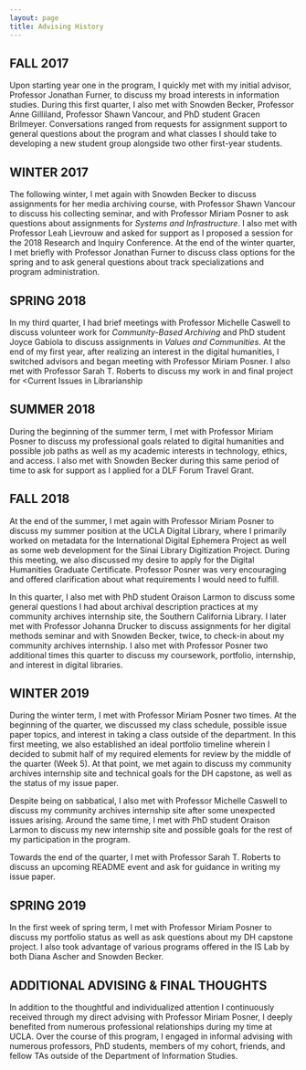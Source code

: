 ```yaml
---
layout: page
title: Advising History
---
```


## FALL 2017 

Upon starting year one in the program, I quickly met with my initial advisor, Professor Jonathan Furner, to discuss my broad interests in information studies. During this first quarter, I also met with Snowden Becker, Professor Anne Gilliland, Professor Shawn Vancour, and PhD student Gracen Brilmeyer. Conversations ranged from requests for assignment support to general questions about the program and what classes I should take to developing a new student group alongside two other first-year students. 

## WINTER 2017

The following winter, I met again with Snowden Becker to discuss assignments for her media archiving course, with Professor Shawn Vancour to discuss his collecting seminar, and with Professor Miriam Posner to ask questions about assignments for <i>Systems and Infrastructure</i>. I also met with Professor Leah Lievrouw and asked for support as I proposed a session for the 2018 Research and Inquiry Conference. At the end of the winter quarter, I met briefly with Professor Jonathan Furner to discuss class options for the spring and to ask general questions about track specializations and program administration. 

## SPRING 2018 

In my third quarter, I had brief meetings with Professor Michelle Caswell to discuss volunteer work for <i>Community-Based Archiving</i> and PhD student Joyce Gabiola to discuss assignments in <i>Values and Communities</i>. At the end of my first year, after realizing an interest in the digital humanities, I switched advisors and began meeting with Professor Miriam Posner.  I also met with Professor Sarah T. Roberts to discuss my work in and final project for <Current Issues in Librarianship</i>

## SUMMER 2018 

During the beginning of the summer term, I met with Professor Miriam Posner to discuss my professional goals related to digital humanities and possible job paths as well as my academic interests in technology, ethics, and access. I also met with Snowden Becker during this same period of time to ask for support as I applied for a DLF Forum Travel Grant.  

## FALL 2018

At the end of the summer, I met again with Professor Miriam Posner to discuss my summer position at the UCLA Digital Library, where I primarily worked on metadata for the International Digital Ephemera Project as well as some web development for the Sinai Library Digitization Project. During this meeting, we also discussed my desire to apply for the Digital Humanities Graduate Certificate. Professor Posner was very encouraging and offered clarification about what requirements I would need to fulfill.

In this quarter, I also met with PhD student Oraison Larmon to discuss some general questions I had about archival description practices at my community archives internship site, the Southern California Library. I later met with Professor Johanna Drucker to discuss assignments for her digital methods seminar and with Snowden Becker, twice, to check-in about my community archives internship. I also met with Professor Posner two additional times this quarter to discuss my coursework, portfolio, internship, and interest in digital libraries.

## WINTER 2019

During the winter term, I met with Professor Miriam Posner two times. At the beginning of the quarter, we discussed my class schedule, possible issue paper topics, and interest in taking a class outside of the department. In this first meeting, we also established an ideal portfolio timeline wherein I decided to submit half of my required elements for review by the middle of the quarter (Week 5). At that point, we met again to discuss my community archives internship site and technical goals for the DH capstone, as well as the status of my issue paper. 

Despite being on sabbatical, I also met with Professor Michelle Caswell to discuss my community archives internship site after some unexpected issues arising. Around the same time, I met with PhD student Oraison Larmon to discuss my new internship site and possible goals for the rest of my participation in the program. 

Towards the end of the quarter, I met with Professor Sarah T. Roberts to discuss an upcoming README event and ask for guidance in writing my issue paper. 

## SPRING 2019 

In the first week of spring term, I met with Professor Miriam Posner to discuss my portfolio status as well as ask questions about my DH capstone project. I also took advantage of various programs offered in the IS Lab by both Diana Ascher and Snowden Becker. 

## ADDITIONAL ADVISING & FINAL THOUGHTS

In addition to the thoughtful and individualized attention I continuously received through my direct advising with Professor Miriam Posner, I deeply benefited from numerous professional relationships during my time at UCLA. Over the course of this program, I engaged in informal advising with numerous professors, PhD students, members of my cohort, friends, and fellow TAs outside of the Department of Information Studies. 
